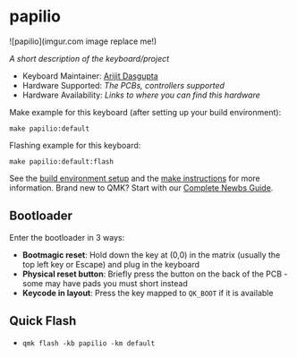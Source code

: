 # papilio

![papilio](imgur.com image replace me!)

*A short description of the keyboard/project*

* Keyboard Maintainer: [Arijit Dasgupta](https://github.com/arijitdasgupta)
* Hardware Supported: *The PCBs, controllers supported*
* Hardware Availability: *Links to where you can find this hardware*

Make example for this keyboard (after setting up your build environment):

    make papilio:default

Flashing example for this keyboard:

    make papilio:default:flash

See the [build environment setup](https://docs.qmk.fm/#/getting_started_build_tools) and the [make instructions](https://docs.qmk.fm/#/getting_started_make_guide) for more information. Brand new to QMK? Start with our [Complete Newbs Guide](https://docs.qmk.fm/#/newbs).

## Bootloader

Enter the bootloader in 3 ways:

* **Bootmagic reset**: Hold down the key at (0,0) in the matrix (usually the top left key or Escape) and plug in the keyboard
* **Physical reset button**: Briefly press the button on the back of the PCB - some may have pads you must short instead
* **Keycode in layout**: Press the key mapped to `QK_BOOT` if it is available

## Quick Flash
- `qmk flash -kb papilio -km default`
